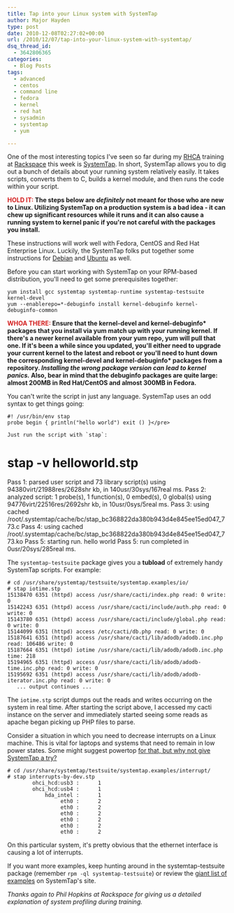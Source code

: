 ```yaml
---
title: Tap into your Linux system with SystemTap
author: Major Hayden
type: post
date: 2010-12-08T02:27:02+00:00
url: /2010/12/07/tap-into-your-linux-system-with-systemtap/
dsq_thread_id:
  - 3642806365
categories:
  - Blog Posts
tags:
  - advanced
  - centos
  - command line
  - fedora
  - kernel
  - red hat
  - sysadmin
  - systemtap
  - yum

---
```

One of the most interesting topics I've seen so far during my [RHCA][1] training at [Rackspace][2] this week is [SystemTap][3]. In short, SystemTap allows you to dig out a bunch of details about your running system relatively easily. It takes scripts, converts them to C, builds a kernel module, and then runs the code within your script.

**<span style="color: #D42020;">HOLD IT:</span> The steps below are _definitely_ not meant for those who are new to Linux. Utilizing SystemTap on a production system is a bad idea - it can chew up significant resources while it runs and it can also cause a running system to kernel panic if you're not careful with the packages you install.**

These instructions will work well with Fedora, CentOS and Red Hat Enterprise Linux. Luckily, the SystemTap folks put together some instructions for [Debian][4] and [Ubuntu][5] as well.

Before you can start working with SystemTap on your RPM-based distribution, you'll need to get some prerequisites together:

```
yum install gcc systemtap systemtap-runtime systemtap-testsuite kernel-devel
yum --enablerepo=*-debuginfo install kernel-debuginfo kernel-debuginfo-common
```


**<span style="color: #D42020;">WHOA THERE:</span> Ensure that the kernel-devel and kernel-debuginfo\* packages that you install via yum match up with your running kernel. If there's a newer kernel available from your yum repo, yum will pull that one. If it's been a while since you updated, you'll either need to upgrade your current kernel to the latest and reboot or you'll need to hunt down the corresponding kernel-devel and kernel-debuginfo\* packages from a repository. _Installing the wrong package version can lead to kernel panics._ Also, bear in mind that the debuginfo packages are quite large: almost 200MB in Red Hat/CentOS and almost 300MB in Fedora.**

You can't write the script in just any language. SystemTap uses an odd syntax to get things going:

```
#! /usr/bin/env stap
probe begin { println("hello world") exit () }</pre>

Just run the script with `stap`:

```
# stap -v helloworld.stp
Pass 1: parsed user script and 73 library script(s) using 94380virt/21988res/2628shr kb, in 140usr/30sys/167real ms.
Pass 2: analyzed script: 1 probe(s), 1 function(s), 0 embed(s), 0 global(s) using 94776virt/22516res/2692shr kb, in 10usr/0sys/5real ms.
Pass 3: using cached /root/.systemtap/cache/bc/stap_bc368822da380b943d4e845ee15ed047_773.c
Pass 4: using cached /root/.systemtap/cache/bc/stap_bc368822da380b943d4e845ee15ed047_773.ko
Pass 5: starting run.
hello world
Pass 5: run completed in 0usr/20sys/285real ms.</pre>

The `systemtap-testsuite` package gives you a **tubload** of extremely handy SystemTap scripts. For example:

```
# cd /usr/share/systemtap/testsuite/systemtap.examples/io/
# stap iotime.stp
15138470 6351 (httpd) access /usr/share/cacti/index.php read: 0 write: 0
15142243 6351 (httpd) access /usr/share/cacti/include/auth.php read: 0 write: 0
15143780 6351 (httpd) access /usr/share/cacti/include/global.php read: 0 write: 0
15144099 6351 (httpd) access /etc/cacti/db.php read: 0 write: 0
15187641 6351 (httpd) access /usr/share/cacti/lib/adodb/adodb.inc.php read: 106486 write: 0
15187664 6351 (httpd) iotime /usr/share/cacti/lib/adodb/adodb.inc.php time: 218
15194965 6351 (httpd) access /usr/share/cacti/lib/adodb/adodb-time.inc.php read: 0 write: 0
15195692 6351 (httpd) access /usr/share/cacti/lib/adodb/adodb-iterator.inc.php read: 0 write: 0
   ... output continues ...
```


The `iotime.stp` script dumps out the reads and writes occurring on the system in real time. After starting the script above, I accessed my cacti instance on the server and immediately started seeing some reads as apache began picking up PHP files to parse.

Consider a situation in which you need to decrease interrupts on a Linux machine. This is vital for laptops and systems that need to remain in low power states. Some might suggest powertop [for that, but why not give SystemTap a try?][6]

```
# cd /usr/share/systemtap/testsuite/systemtap.examples/interrupt/
# stap interrupts-by-dev.stp
        ohci_hcd:usb3 :      1
        ohci_hcd:usb4 :      1
            hda_intel :      1
                 eth0 :      2
                 eth0 :      2
                 eth0 :      2
                 eth0 :      2
                 eth0 :      2
                 eth0 :      2
```


On this particular system, it's pretty obvious that the ethernet interface is causing a lot of interrupts.

If you want more examples, keep hunting around in the systemtap-testsuite package (remember `rpm -ql systemtap-testsuite`) or review the [giant list of examples][7] on SystemTap's site.

_Thanks again to Phil Hopkins at Rackspace for giving us a detailed explanation of system profiling during training._

 [1]: https://www.redhat.com/courses/rh442_red_hat_enterprise_system_monitoring_and_performance_tuning/
 [2]: http://rackspace.com/
 [3]: http://sourceware.org/systemtap/
 [4]: http://sourceware.org/systemtap/wiki/SystemtapOnDebian
 [5]: http://sourceware.org/systemtap/wiki/SystemtapOnUbuntu
 [6]: http://www.lesswatts.org/projects/powertop/
 [7]: http://sourceware.org/systemtap/examples/
